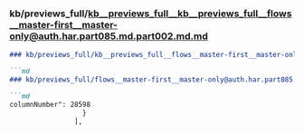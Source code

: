 ### kb/previews_full/kb__previews_full__kb__previews_full__flows__master-first__master-only@auth.har.part085.md.part002.md.md

```md
### kb/previews_full/kb__previews_full__flows__master-first__master-only@auth.har.part085.md.part002.md

```md
### kb/previews_full/flows__master-first__master-only@auth.har.part085.md (part 002)

```md
columnNumber": 28598
                  }
                ],
    
```

```

```

```

